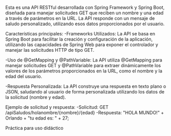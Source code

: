 Esta es una API RESTful desarrollada con Spring Framework y Spring Boot, diseñada para manejar solicitudes GET que reciben un nombre y una edad a través de parámetros en la URL. La API responde con un mensaje de saludo personalizado, utilizando esos datos proporcionados por el usuario.

Características principales:
  -Frameworks Utilizados: La API se basa en Spring Boot para facilitar la creación y configuración de la aplicación, utilizando las capacidades de Spring Web para exponer el controlador y      manejar las solicitudes HTTP de tipo GET.

  -Uso de @GetMapping y @PathVariable: La API utiliza @GetMapping para manejar solicitudes GET y @PathVariable para extraer dinámicamente los valores de los parámetros proporcionados en la     URL, como el nombre y la edad del usuario.

  -Respuesta Personalizada: La API construye una respuesta en texto plano o JSON, saludando al usuario de forma personalizada utilizando los datos de la solicitud (nombre y edad).

  Ejemplo de solicitud y respuesta:
      -Solicitud: GET /apiSaludos/holanombre/{nombre}/{edad}
      -Respuesta: "HOLA MUNDO!" + Orlando + "tu edad es: " + 27;


Práctica para uso didáctico
